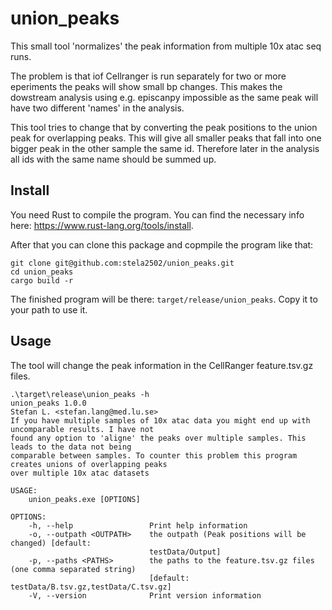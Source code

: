 # union_peaks

This small tool 'normalizes' the peak information from multiple 10x atac seq runs.


The problem is that iof Cellranger is run separately for two or more eperiments the peaks will show small bp changes. This makes the dowstream analysis using e.g. episcanpy impossible as the same peak will have two different 'names' in the analysis.

This tool tries to change that by converting the peak positions to the union peak for overlapping peaks. This will give all smaller peaks that fall into one bigger peak in the other sample the same id. Therefore later in the analysis all ids with the same name should be summed up.

## Install

You need Rust to compile the program. You can find the necessary info here: https://www.rust-lang.org/tools/install.

After that you can clone this package and copmpile the program like that:

```
git clone git@github.com:stela2502/union_peaks.git
cd union_peaks
cargo build -r
```

The finished program will be there: ``target/release/union_peaks``. Copy it to your path to use it.

## Usage

The tool will change the peak information in the CellRanger feature.tsv.gz files.

```
.\target\release\union_peaks -h
union_peaks 1.0.0
Stefan L. <stefan.lang@med.lu.se>
If you have multiple samples of 10x atac data you might end up with uncomparable results. I have not
found any option to 'aligne' the peaks over multiple samples. This leads to the data not being
comparable between samples. To counter this problem this program creates unions of overlapping peaks
over multiple 10x atac datasets

USAGE:
    union_peaks.exe [OPTIONS]

OPTIONS:
    -h, --help                 Print help information
    -o, --outpath <OUTPATH>    the outpath (Peak positions will be changed) [default:
                               testData/Output]
    -p, --paths <PATHS>        the paths to the feature.tsv.gz files (one comma separated string)
                               [default: testData/B.tsv.gz,testData/C.tsv.gz]
    -V, --version              Print version information
```


